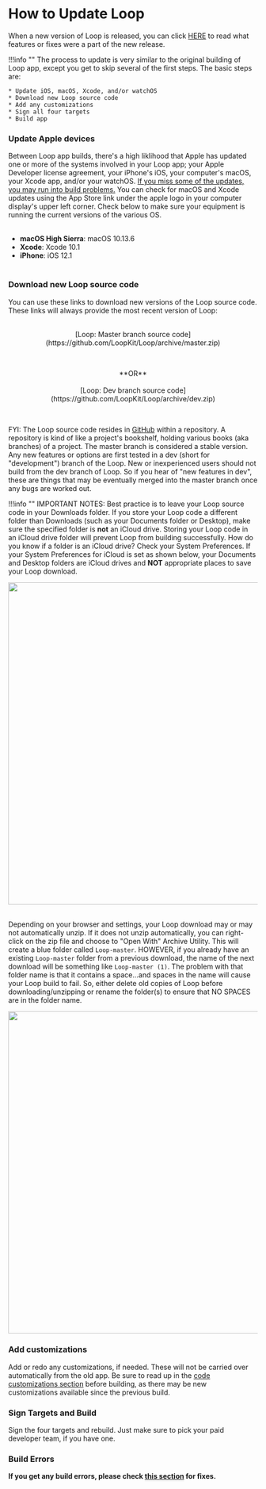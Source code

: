 # How to Update Loop

When a new version of Loop is released, you can click [HERE](https://github.com/LoopKit/Loop/releases) to read what features or fixes were a part of the new release.

!!!info ""
    The process to update is very similar to the original building of Loop app, except you get to skip several of the first steps.  The basic steps are:

    * Update iOS, macOS, Xcode, and/or watchOS
    * Download new Loop source code
    * Add any customizations
    * Sign all four targets
    * Build app

### Update Apple devices

Between Loop app builds, there's a high liklihood that Apple has updated one or more of the systems involved in your Loop app; your Apple Developer license agreement, your iPhone's iOS, your computer's macOS, your Xcode app, and/or your watchOS.  <u>If you miss some of the updates, you may run into build problems.</u>  You can check for macOS and Xcode updates using the App Store link under the apple logo in your computer display's upper left corner.  Check below to make sure your equipment is running the current versions of the various OS.</br></br>

* **macOS High Sierra**: macOS 10.13.6</br>
* **Xcode**: Xcode 10.1</br>
* **iPhone**: iOS 12.1</br></br>

### Download new Loop source code

You can use these links to download new versions of the Loop source code.  These links will always provide the most recent version of Loop:
</br></br>
<p align="center">
[Loop: Master branch source code](https://github.com/LoopKit/Loop/archive/master.zip)
</p></br>
<p align="center">
**OR**</br></br>
[Loop: Dev branch source code](https://github.com/LoopKit/Loop/archive/dev.zip)
</p></br>

FYI: The Loop source code resides in [GitHub](https://github.com/LoopKit/Loop) within a repository.  A repository is kind of like a project's bookshelf, holding various books (aka branches) of a project.  The master branch is considered a stable version.  Any new features or options are first tested in a dev (short for "development") branch of the Loop.  New or inexperienced users should not build from the dev branch of Loop.  So if you hear of "new features in dev", these are things that may be eventually merged into the master branch once any bugs are worked out.

!!!info ""
    IMPORTANT NOTES: Best practice is to leave your Loop source code in your Downloads folder.  If you store your Loop code a different folder than Downloads (such as your Documents folder or Desktop), make sure the specified folder is **not** an iCloud drive.  Storing your Loop code in an iCloud drive folder will prevent Loop from building successfully.  How do you know if a folder is an iCloud drive?  Check your System Preferences.  If your System Preferences for iCloud is set as shown below, your Documents and Desktop folders are iCloud drives and **NOT** appropriate places to save your Loop download.
    <p align="center">
    <img src="../img/icloud-drive.png" width="650">
    </p></br>
    Depending on your browser and settings, your Loop download may or may not automatically unzip.  If it does not unzip automatically, you can right-click on the zip file and choose to "Open With" Archive Utility.  This will create a blue folder called `Loop-master`.  HOWEVER, if you already have an existing `Loop-master` folder from a previous download, the name of the next download will be something like `Loop-master (1)`.  The problem with that folder name is that it contains a space...and spaces in the name will cause your Loop build to fail.  So, either delete old copies of Loop before downloading/unzipping or rename the folder(s) to ensure that NO SPACES are in the folder name.
    <p align="center">
    <img src="../img/folder-name.png" width="650">
    </p>

### Add customizations

Add or redo any customizations, if needed.  These will not be carried over automatically from the old app.  Be sure to read up in the [code customizations section](https://loopkit.github.io/loopdocs/setup/build/code_customization/) before building, as there may be new customizations available since the previous build.

### Sign Targets and Build

Sign the four targets and rebuild.  Just make sure to pick your paid developer team, if you have one.

### Build Errors

**If you get any build errors, please check [this section](https://loopkit.github.io/loopdocs/setup/build/build_errors/) for fixes.**




